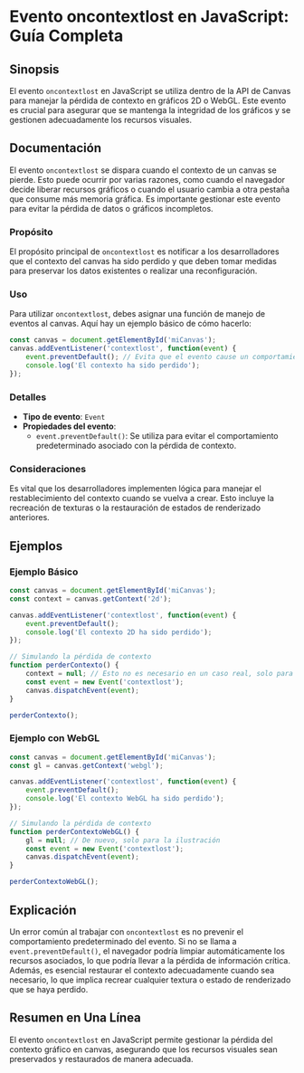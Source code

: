 <!--
Meta Description: # Evento oncontextlost en JavaScript: Guía Completa ## Sinopsis El evento `oncontextlost` en JavaScript se utiliza dentro de la API de Canvas para man...
Meta Keywords: canvas, event, contexto, evento, que
-->

# Evento oncontextlost en JavaScript: Guía Completa

## Sinopsis
El evento `oncontextlost` en JavaScript se utiliza dentro de la API de Canvas para manejar la pérdida de contexto en gráficos 2D o WebGL. Este evento es crucial para asegurar que se mantenga la integridad de los gráficos y se gestionen adecuadamente los recursos visuales.

## Documentación
El evento `oncontextlost` se dispara cuando el contexto de un canvas se pierde. Esto puede ocurrir por varias razones, como cuando el navegador decide liberar recursos gráficos o cuando el usuario cambia a otra pestaña que consume más memoria gráfica. Es importante gestionar este evento para evitar la pérdida de datos o gráficos incompletos.

### Propósito
El propósito principal de `oncontextlost` es notificar a los desarrolladores que el contexto del canvas ha sido perdido y que deben tomar medidas para preservar los datos existentes o realizar una reconfiguración.

### Uso
Para utilizar `oncontextlost`, debes asignar una función de manejo de eventos al canvas. Aquí hay un ejemplo básico de cómo hacerlo:

```javascript
const canvas = document.getElementById('miCanvas');
canvas.addEventListener('contextlost', function(event) {
    event.preventDefault(); // Evita que el evento cause un comportamiento predeterminado
    console.log('El contexto ha sido perdido');
});
```

### Detalles
- **Tipo de evento**: `Event`
- **Propiedades del evento**: 
  - `event.preventDefault()`: Se utiliza para evitar el comportamiento predeterminado asociado con la pérdida de contexto.
  
### Consideraciones
Es vital que los desarrolladores implementen lógica para manejar el restablecimiento del contexto cuando se vuelva a crear. Esto incluye la recreación de texturas o la restauración de estados de renderizado anteriores.

## Ejemplos
### Ejemplo Básico
```javascript
const canvas = document.getElementById('miCanvas');
const context = canvas.getContext('2d');

canvas.addEventListener('contextlost', function(event) {
    event.preventDefault();
    console.log('El contexto 2D ha sido perdido');
});

// Simulando la pérdida de contexto
function perderContexto() {
    context = null; // Esto no es necesario en un caso real, solo para ilustrar
    const event = new Event('contextlost');
    canvas.dispatchEvent(event);
}

perderContexto();
```

### Ejemplo con WebGL
```javascript
const canvas = document.getElementById('miCanvas');
const gl = canvas.getContext('webgl');

canvas.addEventListener('contextlost', function(event) {
    event.preventDefault();
    console.log('El contexto WebGL ha sido perdido');
});

// Simulando la pérdida de contexto
function perderContextoWebGL() {
    gl = null; // De nuevo, solo para la ilustración
    const event = new Event('contextlost');
    canvas.dispatchEvent(event);
}

perderContextoWebGL();
```

## Explicación
Un error común al trabajar con `oncontextlost` es no prevenir el comportamiento predeterminado del evento. Si no se llama a `event.preventDefault()`, el navegador podría limpiar automáticamente los recursos asociados, lo que podría llevar a la pérdida de información crítica. Además, es esencial restaurar el contexto adecuadamente cuando sea necesario, lo que implica recrear cualquier textura o estado de renderizado que se haya perdido.

## Resumen en Una Línea
El evento `oncontextlost` en JavaScript permite gestionar la pérdida del contexto gráfico en canvas, asegurando que los recursos visuales sean preservados y restaurados de manera adecuada.